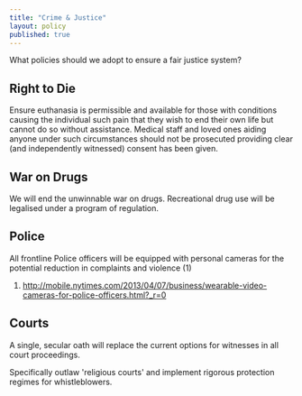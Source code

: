 ```yaml
---
title: "Crime & Justice"
layout: policy
published: true
---
```


What policies should we adopt to ensure a fair justice system?

## Right to Die

Ensure euthanasia is permissible and available for those with conditions causing the individual such pain that they wish to end their own life but cannot do so without assistance. Medical staff and loved ones aiding anyone under such circumstances should not be prosecuted providing clear (and independently witnessed) consent has been given.

## War on Drugs

We will end the unwinnable war on drugs. Recreational drug use will be legalised under a program of regulation.

## Police

All frontline Police officers will be equipped with personal cameras for the potential reduction in complaints and violence (1)

1. http://mobile.nytimes.com/2013/04/07/business/wearable-video-cameras-for-police-officers.html?_r=0

## Courts

A single, secular oath will replace the current options for witnesses in all court proceedings.

Specifically outlaw 'religious courts' and implement rigorous protection regimes for whistleblowers.
